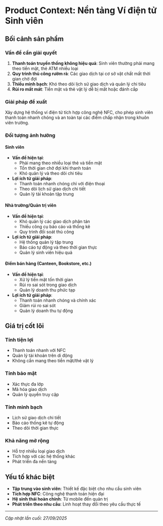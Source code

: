 # Product Context: Nền tảng Ví điện tử Sinh viên

## Bối cảnh sản phẩm

### Vấn đề cần giải quyết
1. **Thanh toán truyền thống không hiệu quả**: Sinh viên thường phải mang theo tiền mặt, thẻ ATM nhiều loại
2. **Quy trình thủ công rườm rà**: Các giao dịch tại cơ sở vật chất mất thời gian chờ đợi
3. **Thiếu minh bạch**: Khó theo dõi lịch sử giao dịch và quản lý chi tiêu
4. **Rủi ro mất mát**: Tiền mặt và thẻ vật lý dễ bị mất hoặc đánh cắp

### Giải pháp đề xuất
Xây dựng hệ thống ví điện tử tích hợp công nghệ NFC, cho phép sinh viên thanh toán nhanh chóng và an toàn tại các điểm chấp nhận trong khuôn viên trường.

### Đối tượng ảnh hưởng

#### Sinh viên
- **Vấn đề hiện tại**:
  - Phải mang theo nhiều loại thẻ và tiền mặt
  - Tốn thời gian chờ đợi khi thanh toán
  - Khó quản lý và theo dõi chi tiêu
- **Lợi ích từ giải pháp**:
  - Thanh toán nhanh chóng chỉ với điện thoại
  - Theo dõi lịch sử giao dịch chi tiết
  - Quản lý tài khoản tập trung

#### Nhà trường/Quản trị viên
- **Vấn đề hiện tại**:
  - Khó quản lý các giao dịch phân tán
  - Thiếu công cụ báo cáo và thống kê
  - Quy trình đối soát thủ công
- **Lợi ích từ giải pháp**:
  - Hệ thống quản lý tập trung
  - Báo cáo tự động và theo thời gian thực
  - Quản lý sinh viên hiệu quả

#### Điểm bán hàng (Canteen, Bookstore, etc.)
- **Vấn đề hiện tại**:
  - Xử lý tiền mặt tốn thời gian
  - Rủi ro sai sót trong giao dịch
  - Quản lý doanh thu phức tạp
- **Lợi ích từ giải pháp**:
  - Thanh toán nhanh chóng và chính xác
  - Giảm rủi ro sai sót
  - Quản lý doanh thu tự động

## Giá trị cốt lõi

### Tính tiện lợi
- Thanh toán nhanh với NFC
- Quản lý tài khoản trên di động
- Không cần mang theo tiền mặt/thẻ vật lý

### Tính bảo mật
- Xác thực đa lớp
- Mã hóa giao dịch
- Quản lý quyền truy cập

### Tính minh bạch
- Lịch sử giao dịch chi tiết
- Báo cáo thống kê tự động
- Theo dõi thời gian thực

### Khả năng mở rộng
- Hỗ trợ nhiều loại giao dịch
- Tích hợp với các hệ thống khác
- Phát triển đa nền tảng

## Yếu tố khác biệt
- **Tập trung vào sinh viên**: Thiết kế đặc biệt cho nhu cầu sinh viên
- **Tích hợp NFC**: Công nghệ thanh toán hiện đại
- **Hệ sinh thái hoàn chỉnh**: Từ mobile đến quản trị
- **Phát triển theo nhu cầu**: Linh hoạt thay đổi theo yêu cầu thực tế

---
*Cập nhật lần cuối: 27/09/2025*